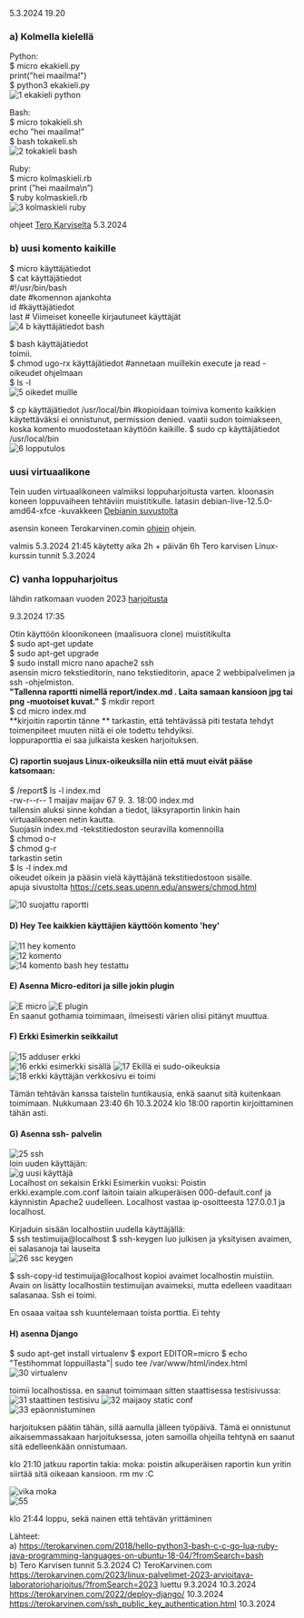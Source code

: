 5.3.2024 19.20

### a) Kolmella kielellä   
   Python:   
  $ micro ekakieli.py  
  print("hei maailma!")  
  $ python3 ekakieli.py  
![1 ekakieli python](https://github.com/VaMaija/Linux2024/assets/142913118/e0a7a4f2-f055-4204-b4e6-47cdbf866e3a)

  Bash:   
  $ micro tokakieli.sh  
  echo ”hei maailma!”  
  $ bash tokakeli.sh  
![2  tokakieli bash](https://github.com/VaMaija/Linux2024/assets/142913118/5f3d7c55-d04f-46a3-af69-d79b762e138b)

  Ruby:   
  $ micro kolmaskieli.rb  
  print (”hei maailma\n”)  
  $ ruby kolmaskieli.rb  
![3  kolmaskieli ruby](https://github.com/VaMaija/Linux2024/assets/142913118/c0806fe3-8f74-4c89-bd16-29b658763a86)

  ohjeet [Tero Karviselta](https://terokarvinen.com/2018/hello-python3-bash-c-c-go-lua-ruby-java-programming-languages-on-ubuntu-18-04/?fromSearch=bash) 5.3.2024  



  ### b)  uusi komento kaikille  
  $ micro käyttäjätiedot  
  $ cat käyttäjätiedot  
  #!/usr/bin/bash  
  date  #komennon ajankohta  
  id #käyttäjätiedot  
  last # Viimeiset koneelle kirjautuneet käyttäjät  
![4  b käyttäjätiedot bash](https://github.com/VaMaija/Linux2024/assets/142913118/2d98ba55-7204-40c1-940b-647d48d15b38)

  $ bash käyttäjätiedot  
  toimii.   
  $ chmod ugo-rx käyttäjätiedot  #annetaan muillekin execute ja read -oikeudet ohjelmaan  
  $ ls -l  
  ![5  oikedet muille](https://github.com/VaMaija/Linux2024/assets/142913118/6f1f8bc2-9f5c-4cbb-8f9d-7435077b4f57)

  $ cp käyttäjätiedot /usr/local/bin  #kopioidaan toimiva komento kaikkien käytettäväksi
  ei onnistunut, permission denied. vaatii sudon toimiakseen, koska komento muodostetaan käyttöön kaikille. 
  $ sudo cp käyttäjätiedot /usr/local/bin  
  ![6  lopputulos](https://github.com/VaMaija/Linux2024/assets/142913118/bc03dfb9-871f-41a9-b228-313664a26b47)


  ### uusi virtuaalikone

  Tein uuden virtuaalikoneen valmiiksi loppuharjoitusta varten. 
  kloonasin koneen loppuvaiheen tehtäviin muistitikulle. 
  latasin debian-live-12.5.0-amd64-xfce -kuvakkeen [Debianin suvustolta](https://cdimage.debian.org/cdimage/release/current-live/amd64/iso-hybrid/)

  asensin koneen Terokarvinen.comin [ohjein](https://terokarvinen.com/2021/install-debian-on-virtualbox/) ohjein. 
  
  
  valmis 5.3.2024 21:45  käytetty aika 2h + päivän 6h 
  Tero karvisen Linux-kurssin tunnit 5.3.2024  

  ### C) vanha loppuharjoitus 

   lähdin ratkomaan vuoden 2023 [harjoitusta](https://terokarvinen.com/2023/linux-palvelimet-2023-arvioitava-laboratorioharjoitus/)  
   
   9.3.2024 17:35

  Otin käyttöön kloonikoneen (maalisuora clone) muistitikulta  
  $ sudo apt-get update  
  $ sudo apt-get upgrade  
  $ sudo install micro nano apache2 ssh  
   asensin micro tekstieditorin, nano tekstieditorin, apace 2 webbipalvelimen ja ssh -ohjelmiston.   
   **"Tallenna raportti nimellä report/index.md . Laita samaan kansioon jpg tai png -muotoiset kuvat."**
  $ mkdir report  
  $ cd micro index.md  
  **kirjoitin raportin tänne  **
  tarkastin, että tehtävässä piti testata tehdyt toimenpiteet muuten niitä ei ole todettu tehdyiksi.   
  loppuraporttia ei saa julkaista kesken harjoituksen.   
  #### C) raportin suojaus Linux-oikeuksilla niin että muut eivät pääse katsomaan:  
  
  $ /report$ ls -l index.md   
  -rw-r--r-- 1 maijav maijav 67  9. 3. 18:00 index.md  
  tallensin aluksi sinne kohdan a tiedot, läksyraportin linkin hain virtuaalikoneen netin kautta.   
  Suojasin index.md -tekstitiedoston seuravilla komennoilla  
  $ chmod o-r  
  $ chmod g-r  
  tarkastin setin   
  $ ls -l index.md  
  oikeudet oikein ja pääsin vielä käyttäjänä tekstitiedostoon sisälle.  
  apuja sivustolta https://cets.seas.upenn.edu/answers/chmod.html   

  ![10  suojattu raportti](https://github.com/VaMaija/Linux2024/assets/142913118/2d966f63-7831-4231-a36c-7739d4b28a6f)  

  #### D) Hey Tee kaikkien käyttäjien käyttöön komento 'hey'

  ![11  hey komento](https://github.com/VaMaija/Linux2024/assets/142913118/560d6fa6-0c1c-48cf-aa6e-bbc33d4142d4)  
  ![12 komento](https://github.com/VaMaija/Linux2024/assets/142913118/ea35d35c-40f4-42c3-ac5b-6e62b1c6366f)  
  ![14  komento bash hey testattu](https://github.com/VaMaija/Linux2024/assets/142913118/d3f15618-f12f-478c-a15b-260bc0d438ff)

  #### E) Asenna Micro-editori ja sille jokin plugin
  ![E micro](https://github.com/VaMaija/Linux2024/assets/142913118/5cb53e53-09d3-4545-aea1-2c99807e974c)
  ![E plugin](https://github.com/VaMaija/Linux2024/assets/142913118/66a67ca8-98ca-4c43-964c-9e9dd9edebbb)  
  En saanut gothamia toimimaan, ilmeisesti värien olisi pitänyt muuttua. 

  #### F) Erkki Esimerkin seikkailut

  ![15  adduser erkki](https://github.com/VaMaija/Linux2024/assets/142913118/2d66a600-7fcb-4048-84aa-606fd1172704)  
  ![16  erkki esimerkki sisällä](https://github.com/VaMaija/Linux2024/assets/142913118/e6847599-7549-4807-bcbd-4b9a52ca5659) 
  ![17  Ekillä ei sudo-oikeuksia](https://github.com/VaMaija/Linux2024/assets/142913118/2470df60-71bf-40f1-ac88-8c6e7fe8fec5)
  ![18 erkki käyttäjän verkkosivu ei toimi](https://github.com/VaMaija/Linux2024/assets/142913118/73272724-0ed6-427a-9727-1318a2b5c629)

  Tämän tehtävän kanssa taistelin tuntikausia, enkä saanut sitä kuitenkaan toimimaan.  Nukkumaan 23:40  6h 
  10.3.2024 klo 18:00 raportin kirjoittaminen tähän asti.   
  
  #### G) Asenna ssh- palvelin 
   ![25  ssh](https://github.com/VaMaija/Linux2024/assets/142913118/442aa6a3-04cc-405d-9b9a-5c7e81023185)  
   loin uuden käyttäjän:  
   ![g uusi käyttäjä](https://github.com/VaMaija/Linux2024/assets/142913118/0b81ea23-ef69-499e-afc4-d12267370d5e)  
   Localhost on sekaisin Erkki Esimerkin vuoksi: Poistin erkki.example.com.conf laitoin taiain alkuperäisen 000-default.conf ja käynnistin Apache2 uudelleen. Localhost vastaa ip-osoitteesta 127.0.0.1 ja localhost.

   Kirjaduin sisään localhostiin uudella käyttäjällä:  
   $ ssh testimuija@localhost
   $ ssh-keygen luo julkisen ja yksityisen avaimen, ei salasanoja tai lauseita     
   ![26  ssc keygen](https://github.com/VaMaija/Linux2024/assets/142913118/dc52ab90-ee7c-4987-a6e9-e8ee0a9a9d28)

   $ ssh-copy-id testimuija@localhost 
   kopioi avaimet localhostin muistiin. Avain on lisätty localhostiin testimuijan avaimeksi, mutta edelleen vaaditaan salasanaa. Ssh ei toimi. 

   En osaaa vaitaa ssh kuuntelemaan toista porttia. 
   Ei tehty  

   #### H) asenna Django

   $ sudo apt-get install virtualenv
   $ export EDITOR=micro
   $ echo "Testihommat loppuillasta"| sudo tee /var/www/html/index.html 
  ![30 virtualenv](https://github.com/VaMaija/Linux2024/assets/142913118/90cdcbaa-d193-466d-90d7-5c80eb1f0fe7)  

   toimii localhostissa. 
   en saanut toimimaan sitten staattisessa testisivussa:  
  ![31  staattinen testisivu](https://github.com/VaMaija/Linux2024/assets/142913118/0b3a5f77-8e40-4185-8c7d-924c818bd35d)
  ![32  maijaoy static conf](https://github.com/VaMaija/Linux2024/assets/142913118/94a21199-cff0-4874-a5da-5b1671e14f83)  
  ![33  epäonnistuminen](https://github.com/VaMaija/Linux2024/assets/142913118/d9fa51bd-e92c-4008-972f-d5ba2ad80ad9)

  harjoituksen päätin tähän, sillä aamulla jälleen työpäivä. Tämä ei onnistunut aikaisemmassakaan harjoituksessa, joten samoilla ohjeilla tehtynä en saanut sitä edelleenkään onnistumaan. 
  
  klo 21:10 
  jatkuu raportin takia: 
  moka: poistin alkuperäisen raportin kun yritin siirtää sitä oikeaan kansioon. rm mv :C

  ![vika moka](https://github.com/VaMaija/Linux2024/assets/142913118/ab9f06c7-2b09-4474-be97-679fb6a3730c)  
  ![55](https://github.com/VaMaija/Linux2024/assets/142913118/53de7de8-5ab7-4516-9d3c-552c51a347f4)  


  
  klo 21:44  loppu,  sekä nainen että tehtävän yrittäminen
  
  

  
  

  Lähteet:  
  a) https://terokarvinen.com/2018/hello-python3-bash-c-c-go-lua-ruby-java-programming-languages-on-ubuntu-18-04/?fromSearch=bash  
  b) Tero Karvisen tunnit 5.3.2024 
  C) TeroKarvinen.com https://terokarvinen.com/2023/linux-palvelimet-2023-arvioitava-laboratorioharjoitus/?fromSearch=2023 luettu 9.3.2024 10.3.2024   
      https://terokarvinen.com/2022/deploy-django/  10.3.2024
      https://terokarvinen.com/ssh_public_key_authentication.html  10.3.2024
      
      
      
    

